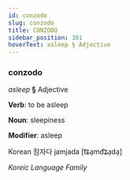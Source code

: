 ```yaml
---
id: conzodo
slug: conzodo
title: CONZODO
sidebar_position: 301
hoverText: asleep § Adjective
---
```


### conzodo

*asleep* **§** Adjective

**Verb**: to be asleep

**Noun**: sleepiness

**Modifier**: asleep

Korean 잠자다 jamjada [t͡ɕa̠md͡ʑa̠da̠]

*Koreic Language Family*